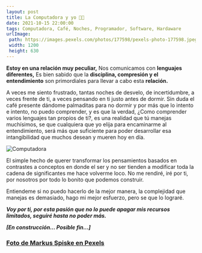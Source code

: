 ```yaml
---
layout: post
title: La Computadora y yo 🧑‍💻
date: 2021-10-15 22:00:00
tags: Computadora, Café, Noches, Programador, Software, Hardaware
urlImage:
 path: https://images.pexels.com/photos/177598/pexels-photo-177598.jpeg?auto=compress&cs=tinysrgb&dpr=3&h=426&w=640
 width: 1200
 height: 630
---
```


**Estoy en una relación muy peculiar,** 
Nos comunicamos con **lenguajes diferentes,** 
Es bien sabido que la **disciplina, compresión y el entendimiento** son primordiales para llevar a cabo esta **relación.**

A veces me siento frustrado, tantas noches de desvelo,  de incertidumbre, a veces frente de ti, a veces pensando en ti justo antes de dormir. Sin duda el café presente dándome palmaditas para no dormir y por más que lo intento e intento,  no puedo comprender, y es que la verdad, ¿Como comprender varios lenguajes tan propios de ti?, es una realidad  que tú manejas muchísimos, se que cualquiera que yo elija para encaminarme al entendimiento, será más que suficiente para poder desarrollar esa intangibilidad que muchos desean y mueren hoy en día.

![Computadora](https://images.pexels.com/photos/177598/pexels-photo-177598.jpeg?auto=compress&cs=tinysrgb&dpr=3&h=426&w=640)

El simple hecho de querer transformar los pensamientos basados en contrastes a conceptos en donde el ser y no ser tienden a modificar toda la cadena de significantes me hace volverme loco.
No me rendiré, iré por ti, por nosotros por todo lo bonito que podemos construir.

Entiendeme si no puedo hacerlo de la mejor manera, la complejidad que manejas es demasiado, hago mi mejor esfuerzo, pero se que lo lograré.

***Voy por ti, por esta pasión que no lo puede apagar mis recursos limitados, seguiré hasta no poder más.***

***[En construcción... Posible fin...]***



### [Foto de Markus Spiske en Pexels](https://www.pexels.com/es-es/foto/ordenador-portatil-oficina-internet-tecnologia-177598/ "Foto de Markus Spiske en Pexels")
